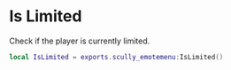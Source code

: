 # Is Limited

Check if the player is currently limited.
```lua
local IsLimited = exports.scully_emotemenu:IsLimited()
```